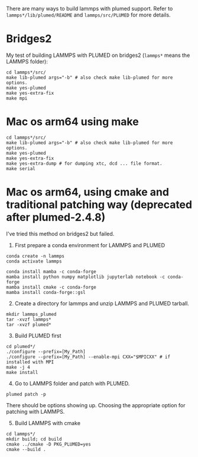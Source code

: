 There are many ways to build lammps with plumed support. Refer to `lammps*/lib/plumed/README` and `lammps/src/PLUMED` for more details.

# Bridges2
My test of building LAMMPS with PLUMED on bridges2 (`lammps*` means the LAMMPS folder):
```
cd lammps*/src/
make lib-plumed args="-b" # also check make lib-plumed for more options.
make yes-plumed
make yes-extra-fix
make mpi
```

# Mac os arm64 using make

```
cd lammps*/src/
make lib-plumed args="-b" # also check make lib-plumed for more options.
make yes-plumed
make yes-extra-fix
make yes-extra-dump # for dumping xtc, dcd ... file format.
make serial
```

# Mac os arm64, using cmake and traditional patching way (deprecated after plumed-2.4.8)
I've tried this method on bridges2 but failed.
1. First prepare a conda environment for LAMMPS and PLUMED
```
conda create -n lammps
conda activate lammps

conda install mamba -c conda-forge
mamba install python numpy matplotlib jupyterlab notebook -c conda-forge
mamba install cmake -c conda-forge
mamba install conda-forge::gsl
```

2. Create a directory for lammps and unzip LAMMPS and PLUMED tarball.
```
mkdir lammps_plumed
tar -xvzf lammps*
tar -xvzf plumed*
```

3. Build PLUMED first
```
cd plumed*/
./configure --prefix=[My_Path]
./configure --prefix=[My_Path] --enable-mpi CXX="$MPICXX" # if installed with MPI
make -j 4
make install
```

4. Go to LAMMPS folder and patch with PLUMED.
```
plumed patch -p
```
There should be options showing up. Choosing the appropriate option for patching with LAMMPS.

5. Build LAMMPS with cmake
```
cd lammps*/
mkdir build; cd build
cmake ../cmake -D PKG_PLUMED=yes
cmake --build .
```
